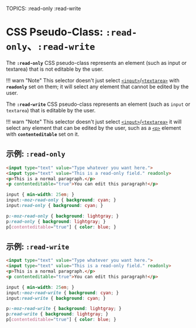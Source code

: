 TOPICS: :read-only
        :read-write

# CSS Pseudo-Class: `:read-only`、`:read-write`

The **`:read-only`** CSS pseudo-class represents an element (such as input or textarea) that is not
editable by the user.

!!! warn "Note"
    This selector doesn't just select [`<input>`](/en/webfrontend/<input>)/[`<textarea>`](/en/webfrontend/<textarea>)
    with **`readonly`** set on them; it will select any element that cannot be edited by the user.

The **`:read-write`** CSS pseudo-class represents an element (such as `input` or `textarea`) that
is editable by the user.

!!! warn "Note"
     This selector doesn't just select [`<input>`](/en/webfrontend/<input>)/[`<textarea>`](/en/webfrontend/<textarea>)
     it will select any element that can be edited by the user, such as a [`<p>`](/en/webfrontend/<p>)
     element with **`contenteditable`** set on it.

## 示例: `:read-only`

```html
<input type="text" value="Type whatever you want here.">
<input type="text" value="This is a read-only field." readonly>
<p>This is a normal paragraph.</p>
<p contenteditable="true">You can edit this paragraph!</p>
```

```css
input { min-width: 25em; }
input:-moz-read-only { background: cyan; }
input:read-only { background: cyan; }

p:-moz-read-only { background: lightgray; }
p:read-only { background: lightgray; }
p[contenteditable="true"] { color: blue; }
```

## 示例: `:read-write`

```html
<input type="text" value="Type whatever you want here.">
<input type="text" value="This is a read-only field." readonly>
<p>This is a normal paragraph.</p>
<p contenteditable="true">You can edit this paragraph!</p>
```

```css
input { min-width: 25em; }
input:-moz-read-write { background: cyan; }
input:read-write { background: cyan; }

p:-moz-read-write { background: lightgray; }
p:read-write { background: lightgray; }
p[contenteditable="true"] { color: blue; }
```
